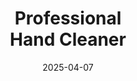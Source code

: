 ---
type: product
layout: product
date: 2025-04-07
sitemap:
  priority: 1
  changefreq: "weekly"

# SEO metadata
seoTitleSuffix: "Industrial Strength Soap Near Me"
seoDescription: >-
  Get Professional Hand Cleaner in Washington. Tough on grease, gentle on hands. Ideal for mechanics, dealerships, and service centers with fast shipping.

# Page content
title: "Professional <br> **Hand Cleaner**"
titlePrefix: "Washington Auto Shop Supplies"
description: >-
  Professional Hand Cleaner for Washington mechanics and dealerships. Non-solvent, skin-friendly soap tackles grease and grime with fast delivery and bulk savings.

# benefitsContent
benefitsImages:
  - image: /images/handcleaner/product-despencer.jpg
    alt: "Professional Hand Cleaner Dispenser in Washington"
  - image: /images/handcleaner/product-details.jpg
    alt: "Professional Hand Cleaner Variants for Washington Shops"

benefitsBlocks:
  - title: "Washington Mechanics’ Top Choice"
    text: >-
      Professional Hand Cleaner is a favorite among Washington auto pros. Its heavy-duty formula cuts through grease and oil, perfect for local shops and dealerships.
  - title: "Gentle on Hands"
    text: >-
      With emollients, this soap keeps hands soft even after repeated use. Ideal for Washington mechanics washing off grime daily without dryness or irritation.
  - title: "Eco-Friendly Cleaning"
    text: >-
      Made with walnut shell scrubbers, this soap is green and effective. Washington service centers love its biodegradable power for sustainable shop cleaning.
  - title: "Versatile for Washington Industries"
    text: >-
      From auto shops to construction sites in Washington, this cleaner handles oil, paint, and more. A must-have for multi-industry pros across the state.
  - title: "No Greasy Residue"
    text: >-
      Unlike other soaps, Professional Hand Cleaner leaves hands clean, not slippery. Washington technicians can get back to work fast with no hassle.
  - title: "Cost-Saving Bulk Option"
    text: >-
      Super-concentrated for less use, this soap saves Washington dealerships up to 75% on restocks. Affordable power for high-volume auto service needs.
  - title: "Fast Shipping to Washington"
    text: >-
      Need mechanic supplies quick? Professional Hand Cleaner ships fast to Washington garages, ensuring you’re never low on essential shop gear.
  - title: "Heavy-Duty Performance"
    text: >-
      Built for tough jobs, this soap powers through diesel grime and more. Perfect for Washington’s hardworking body shops and fleet service teams.
  - title: "Local Shop Favorite"
    text: >-
      Washington auto repair pros trust this cleaner for its reliability. Stock up with a local mechanic supply distributor for consistent quality and value.

# testimonials section
testimonials:
  items:
    - name: "Jake"
      text: >-
        Been using Professional Hand Cleaner in my Washington shop. Cuts grease fast and doesn’t dry out my hands. Best soap I’ve tried, and shipping’s quick too.
    - name: "Sara"
      text: >-
        My crew loves this stuff. We’re fixing cars all day, and it gets the oil off easy. Hands feel good after, not rough like with other soaps.
    - name: "Tony"
      text: >-
        Great cleaner for my dealership. Cheaper than others but works just as good. We order bulk and save a ton. Highly recommend it!
    - name: "Lisa"
      text: >-
        I run a service center in Washington. This soap’s a game-changer—cleans paint and grime quick, and my team’s hands stay soft. Worth every penny.
    - name: "Eddie"
      text: >-
        Works awesome on diesel mess. I’m a mechanic in Washington, and this soap saves me time. No greasy feel after, just clean hands ready to go.
    - name: "Kelly"
      text: >-
        My husband’s a technician in Washington. He says this soap beats everything else—gets rid of dirt fast and smells nice. We’re sticking with it!
    - name: "Pete"
      text: >-
        Solid soap for my Washington garage. Tough on grime, easy on skin, and a little goes far. Fast delivery keeps us stocked up without stress.
    - name: "Maria"
      text: >-
        Been using this in my Washington body shop. Cleans up quick, even on paint, and doesn’t leave hands slick. Best deal for the price around here.
    - name: "Dan"
      text: >-
        I’m a fleet mechanic. This soap handles heavy grease like nothing. Skin stays good, and bulk orders save us cash. Great stuff!

# FAQ section
faq:
  questions:
    - question: "What can Professional Hand Cleaner remove?"
      answer: >-
        It tackles grease, oil, ink, paint, tar, and glue. Mechanics and service pros trust its heavy-duty power for all kinds of shop grime.
    - question: "Is it safe for sensitive skin?"
      answer: >-
        Yes, it’s gentle with conditioning agents. Washington technicians use it daily without irritation, keeping hands healthy despite tough jobs.
    - question: "Can it work beyond auto shops?"
      answer: >-
        Absolutely. Washington’s construction and manufacturing crews use it too. This versatile soap meets all industrial cleaning needs with ease.
    - question: "Does it have fragrances or dyes?"
      answer: >-
        No, it’s dye-free with no added scents. Auto shops get a natural, safe clean that’s perfect for pros who value simplicity and safety.
    - question: "Why walnut shell scrubbers?"
      answer: >-
        They’re eco-friendly and gentle, unlike harsh synthetics. Washington garages love the biodegradable boost for sustainable mechanic supplies.
    - question: "How’s it better than harsh chemical soaps?"
      answer: >-
        No harsh stuff means less dryness and safer use. Dealerships save on health costs while getting premium cleaning power every time.
    - question: "Good for bulk orders in Washington?"
      answer: >-
        Yes, its concentrated formula cuts use by 75%. Washington service centers stock up cheap with fast shipping from a local supply distributor.
    - question: "How fast is shipping to Washington?"
      answer: >-
        Super quick! Washington auto shops get Professional Hand Cleaner fast, keeping workflows smooth with reliable mechanic tools near me.

---